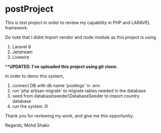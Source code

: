 # postProject

This is test project in order to review my capability in PHP and LARAVEL framework.

Do note that I didnt import vendor and node module as this project is using
1. Laravel 8
2. Jetstream
3. Livewire

****UPDATED. I've uploaded this project using git clone.**

In order to demo this system, 
1. connect DB with db name 'postings' in .env
2. run 'php artisan migrate' to migrate tables needed in the database
3. seed from database\seeder\DatabaseSeeder to import country database
4. run the system :D

Thank you for reviewing my work, and give me this opportunity.

Regards,
Mohd Shakir
